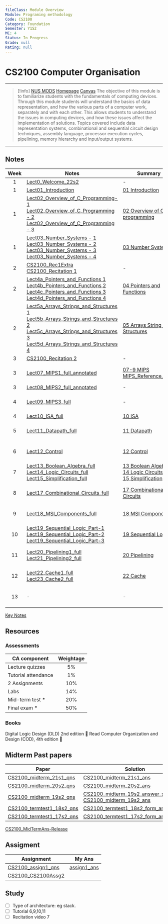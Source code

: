 ```yaml
---
fileClass: Module Overview
Module: Programing methodology
Code: CS2100
Category: Foundation
Semester: Y1S2
MC: 4
Status: In Progress
Grade: null
Rating: null
---
```

# CS2100 Computer Organisation
---
>[!info] [NUS MODS](https://nusmods.com/modules/CS2100/computer-organisation) [Homepage](https://www.comp.nus.edu.sg/~cs2100/) [Canvas](https://canvas.nus.edu.sg/courses/38530)
>The objective of this module is to familiarize students with the fundamentals of computing devices. Through this module students will understand the basics of data representation, and how the various parts of a computer work, separately and with each other. This allows students to understand the issues in computing devices, and how these issues affect the implementation of solutions. Topics covered include data representation systems, combinational and sequential circuit design techniques, assembly language, processor execution cycles, pipelining, memory hierarchy and input/output systems.

---

## Notes

| Week | Notes                                                                                                                                                                                                                                                                                                                                                                                        | Summary                                                                                                                                                           | Tutorial                                                                                                                                                                                                        |     |
|:----:| -------------------------------------------------------------------------------------------------------------------------------------------------------------------------------------------------------------------------------------------------------------------------------------------------------------------------------------------------------------------------------------------- | ----------------------------------------------------------------------------------------------------------------------------------------------------------------- | --------------------------------------------------------------------------------------------------------------------------------------------------------------------------------------------------------------- | --- |
|  1   | [Lect0_Welcome_22s2](Notes/Lect0_Welcome_22s2.pdf)                                                                                                                                                                                                                                                                                                                                           | -                                                                                                                                                                 | -                                                                                                                                                                                                               |     |
|  1   | [Lect01_Introduction](Notes/Lect01_Introduction.pdf)                                                                                                                                                                                                                                                                                                                                         | [01 Introduction](Notes/01%20Introduction.md)                                                                                                                     | -                                                                                                                                                                                                               |     |
|  1   | [Lect02_Overview_of_C_Programming-1](Notes/Lect02_Overview_of_C_Programming-1.pdf)<br>[Lect02_Overview_of_C_Programming - 2](Notes/Lect02_Overview_of_C_Programming%20-%202.pdf)<br>[Lect02_Overview_of_C_Programming - 3](Notes/Lect02_Overview_of_C_Programming%20-%203.pdf)                                                                                                               | [02 Overview of C programming](Notes/02%20Overview%20of%20C%20programming.md)                                                                                     | -                                                                                                                                                                                                               |     |
|  1   | [Lect03_Number_Systems - 1](Notes/Lect03_Number_Systems%20-%201.pdf)<br>[Lect03_Number_Systems - 2](Notes/Lect03_Number_Systems%20-%202.pdf)<br>[Lect03_Number_Systems - 3](Notes/Lect03_Number_Systems%20-%203.pdf)<br>[Lect03_Number_Systems - 4](Notes/Lect03_Number_Systems%20-%204.pdf)                                                                                                 | [03 Number Systems](Notes/03%20Number%20Systems.md)                                                                                                               | -                                                                                                                                                                                                               |     |
|  2   | [CS2100_Rec1Extra](Recitation/Rec1/CS2100_Rec1Extra.pdf)<br>[CS2100_Recitation 1](Recitation/Rec1/CS2100_Recitation%201.pptx)                                                                                                                                                                                                                                                                | -                                                                                                                                                                 | -                                                                                                                                                                                                               |     |
|  2   | [Lect4a_Pointers_and_Functions 1](Notes/Lect4a_Pointers_and_Functions%201.pdf)<br>[Lect4b_Pointers_and_Functions 2](Notes/Lect4b_Pointers_and_Functions%202.pdf)<br>[Lect4c_Pointers_and_Functions 3](Notes/Lect4c_Pointers_and_Functions%203.pdf)<br>[Lect4d_Pointers_and_Functions 4](Notes/Lect4d_Pointers_and_Functions%204.pdf)                                                         | [04 Pointers and Functions](Notes/04%20Pointers%20and%20Functions.md)                                                                                             | -                                                                                                                                                                                                               |     |
|  2   | [Lect5a_Arrays_Strings_and_Structures 1](Notes/Lect5a_Arrays_Strings_and_Structures%201.pdf)<br>[Lect5b_Arrays_Strings_and_Structures 2](Notes/Lect5b_Arrays_Strings_and_Structures%202.pdf)<br>[Lect5c_Arrays_Strings_and_Structures 3](Notes/Lect5c_Arrays_Strings_and_Structures%203.pdf)<br>[Lect5d_Arrays_Strings_and_Structures 4](Notes/Lect5d_Arrays_Strings_and_Structures%204.pdf) | [05 Arrays String and Structures](Notes/05%20Arrays%20String%20and%20Structures.md)                                                                               | -                                                                                                                                                                                                               |     |
|  3   | [CS2100_Recitation 2](Recitation/Rec2/CS2100_Recitation%202.pptx)                                                                                                                                                                                                                                                                                                                            | -                                                                                                                                                                 | -                                                                                                                                                                                                               |     |
|  3   | [Lect07_MIPS1_full_annotated](Notes/Lect07_MIPS1_full_annotated.pdf)                                                                                                                                                                                                                                                                                                                         | [07-9 MIPS](Notes/07-9%20MIPS.md)<br>[MIPS_Reference_Data](Notes/MIPS_Reference_Data.pdf)                                                                         | [CS2100_tut1](Tutorial/Tut1/CS2100_tut1.pdf)<br>[CS2100_tut1Ans](Tutorial/Tut1/CS2100_tut1Ans.pdf)<br>[CS2100_tut01ans_slides_for_tutors](Tutorial/Tut1/CS2100_tut01ans_slides_for_tutors.pdf)                  |     |
|  3   | [Lect08_MIPS2_full_annotated](Notes/Lect08_MIPS2_full_annotated.pdf)                                                                                                                                                                                                                                                                                                                         | -                                                                                                                                                                 | -                                                                                                                                                                                                               |     |
|  4   | [Lect09_MIPS3_full](Notes/Lect09_MIPS3_full.pdf)                                                                                                                                                                                                                                                                                                                                             | -                                                                                                                                                                 | [CS2100_tut2](Tutorial/Tut2/CS2100_tut2.pdf)<br> [CS2100Tut2Ans-Release](Tutorial/Tut2/CS2100Tut2Ans-Release.pdf)<br> [CS2100_tut02ans_slides_for_tutors](Tutorial/Tut2/CS2100_tut02ans_slides_for_tutors.pptx) |     |
|  4   | [Lect10_ISA_full](Notes/Lect10_ISA_full.pdf)                                                                                                                                                                                                                                                                                                                                                 | [10 ISA](Notes/10%20ISA.md)                                                                                                                                       | -                                                                                                                                                                                                               |     |
|  5   | [Lect11_Datapath_full](Notes/Lect11_Datapath_full.pdf)                                                                                                                                                                                                                                                                                                                                       | [11 Datapath](Notes/11%20Datapath.md)                                                                                                                             | [CS2100_tut3](Tutorial/Tut3/CS2100_tut3.pdf)<br> [CS2100_tut3Ans](Tutorial/Tut3/CS2100_tut3Ans.pdf)<br> [CS2100_tut03ans_slides_for_tutors](Tutorial/Tut3/CS2100_tut03ans_slides_for_tutors.pptx)               |     |
|  6   | [Lect12_Control](Notes/Lect12_Control.pdf)                                                                                                                                                                                                                                                                                                                                                   | [12 Control](Notes/12%20Control.md)                                                                                                                               | [CS2100_tut4](Tutorial/Tut4/CS2100_tut4.pdf)<br>[CS2100_tut4Ans](Tutorial/Tut4/CS2100_tut4Ans.pdf)<br> [CS2100_tut04ans_slides_for_tutors](Tutorial/Tut4/CS2100_tut04ans_slides_for_tutors.pptx)                |     |
|  7   | [Lect13_Boolean_Algebra_full](Notes/Lect13_Boolean_Algebra_full.pdf) [Lect14_Logic_Circuits_full](Notes/Lect14_Logic_Circuits_full.pdf) [Lect15_Simplification_full](Notes/Lect15_Simplification_full.pdf)                                                                                                                                                                                   | [13 Boolean Algebra](Notes/13%20Boolean%20Algebra.md)<br>[14 Logic Circuits](Notes/14%20Logic%20Circuits.md)<br>[15 Simplification](Notes/15%20Simplification.md) | [CS2100_tut5](Tutorial/Tut5/CS2100_tut5.pdf)<br>[CS2100_tut5Ans](Tutorial/Tut5/CS2100_tut5Ans.pdf) <br> [CS2100_tut05ans_slides_for_tutors](Tutorial/Tut5/CS2100_tut05ans_slides_for_tutors.pptx)               |     |
|  8   | [Lect17_Combinational_Circuits_full](Notes/Lect17_Combinational_Circuits_full.pdf)                                                                                                                                                                                                                                                                                                           | [17 Combinational Circuits](Notes/17%20Combinational%20Circuits.md)                                                                                               | [CS2040_tut06](Tutorial/Tut6/CS2040S_tut06.pdf)<br>[CS2100-tut06ans](Tutorial/Tut6/CS2100-tut06ans.pdf)<br> [CS2100_tut06ans_slides_for_tutors](Tutorial/Tut6/CS2100_tut06ans_slides_for_tutors.pptx)            |     |
|  9   | [Lect18_MSI_Components_full](Notes/Lect18_MSI_Components_full.pdf)                                                                                                                                                                                                                                                                                                                           | [18 MSI Components](Notes/18%20MSI%20Components.md)                                                                                                               | [CS2100_tut07qns](Tutorial/Tut7/CS2100_tut07qns.pdf) <br>[CS2100_tut07ans](Tutorial/Tut7/CS2100_tut07ans.pdf) <br> [CS2100_tut07ans_slides_for_tutors](Tutorial/Tut7/CS2100_tut07ans_slides_for_tutors.pptx)    |     |
|  10  | [Lect19_Sequential_Logic_Part-1](Notes/Lect19_Sequential_Logic_Part-1.pdf)<br>[Lect19_Sequential_Logic_Part-2](Notes/Lect19_Sequential_Logic_Part-2.pdf)<br>[Lect19_Sequential_Logic_Part-3](Notes/Lect19_Sequential_Logic_Part-3.pdf)                                                                                                                                                       | [19 Sequential Logic](Notes/19%20Sequential%20Logic.md)                                                                                                           | [CS2100_tut08qns](Tutorial/Tut8/CS2100_tut08qns.pdf)  <br>[CS2100_tut08ans](Tutorial/Tut8/CS2100_tut08ans.docx)  <br> [CS2100_tut08ans_slides_for_tutors](Tutorial/Tut8/CS2100_tut08ans_slides_for_tutors.pptx) |     |
|  11  | [Lect20_Pipelining1_full](Notes/Lect20_Pipelining1_full.pdf)<br>[Lect21_Pipelining2_full](Notes/Lect21_Pipelining2_full.pdf)                                                                                                                                                                                                                                                                 | [20 Pipelining](Notes/20%20Pipelining.md)                                                                                                                         | [CS2100_tut09qns](Tutorial/Tut9/CS2100_tut09qns.pdf) <br> [CS2100_tut09ans](Tutorial/Tut9/CS2100_tut09ans.docx)  <br>[CS2100_tut09ans_slides_for_tutors](Tutorial/Tut9/CS2100_tut09ans_slides_for_tutors.pptx)  |     |
|  12  | [Lect22_Cache1_full](Notes/Lect22_Cache1_full.pdf)<br>[Lect23_Cache2_full](Notes/Lect23_Cache2_full.pdf)                                                                                                                                                                                                                                                                                     | [22 Cache](Notes/22%20Cache.md)                                                                                                                                   | [CS2100_tut10qns](Tutorial/Tut10/CS2100_tut10qns.pdf)<br>[CS2100_tut10ans](Tutorial/Tut10/CS2100_tut10ans.docx)  <br>[CS2100_tut10ans_slides_for_tutors](Tutorial/Tut10/CS2100_tut10ans_slides_for_tutors.pptx) |     |
|  13  | -                                                                                                                                                                                                                                                                                                                                                                                            | -                                                                                                                                                                 | [CS2100_tut11qns](Tutorial/Tut11/CS2100_tut11qns.pdf)<br>[CS2100tut11_ans](Tutorial/Tut11/CS2100_tut11_ans.pdf)<br>[CS2100_tut11ans_slides_for_tutors](Tutorial/Tut11/CS2100_tut11ans_slides_for_tutors.pptx)                                                                                                                                                                                                                |     |

[Key Notes](Notes/Key%20Notes.md)

## Resources

### Assessments

| CA component | Weightage |
| --- | :---: |
| Lecture quizzes | 5% |
| Tutorial attendance | 1% |
| 2 Assignments | 10% |
| Labs | 14% |
| Mid-term test * | 20% |
| Final exam * | 50% |

### Books

Digital Logic Design (DLD) 2nd edition 🔽
Read Computer Organization and Design (COD), 4th edition 🔽

## Midterm Past papers

| Paper                      | Solution                                                      |
| -------------------------- | ------------------------------------------------------------- |
| [CS2100_midterm_21s1_qns](Midterm%20Past%20Papers/CS2100_midterm_21s1_qns.pdf)   | [CS2100_midterm_21s1_ans](Midterm%20Past%20Papers/CS2100_midterm_21s1_ans.pdf)                                      |
| [CS2100_midterm_20s2_qns](Midterm%20Past%20Papers/CS2100_midterm_20s2_qns.pdf)   | [CS2100_midterm_20s2_ans](Midterm%20Past%20Papers/CS2100_midterm_20s2_ans.pdf)                                      |
| [CS2100_midterm_19s2_qns](Midterm%20Past%20Papers/CS2100_midterm_19s2_qns.pdf)   | [CS2100_midterm_19s2_answer_sheet](Midterm%20Past%20Papers/CS2100_midterm_19s2_answer_sheet.pdf)<br>[CS2100_midterm_19s2_ans](Midterm%20Past%20Papers/CS2100_midterm_19s2_ans.pdf) |
| [CS2100_termtest1_18s2_qns](Midterm%20Past%20Papers/CS2100_termtest1_18s2_qns.pdf) | [CS2100_termtest1_18s2_form_ans](Midterm%20Past%20Papers/CS2100_termtest1_18s2_form_ans.pdf)                               |
| [CS2100_termtest1_17s2_qns](Midterm%20Past%20Papers/CS2100_termtest1_17s2_qns.pdf) | [CS2100_termtest1_17s2_form_ans_to_post](Midterm%20Past%20Papers/CS2100_termtest1_17s2_form_ans_to_post.pdf)                                                              |

[CS2100_MidTermAns-Release](Midterm%20Past%20Papers/CS2100_MidTermAns-Release.pdf)

## Assigment

| Assignment                                                          | My Ans                                             |
| ------------------------------------------------------------------- | -------------------------------------------------- |
| [CS2100_assign1_qns](Assignment/CS2100Assg1/CS2100_assign1_qns.pdf) | [assign1_ans](Assignment/assign1_ans.pdf)                                        |
| [CS2100_CS2100Assg2](Assignment/CS2100_CS2100Assg2.pdf)             |  |

## Study

- [ ] Type of architecture: eg stack. 
- [ ] Tutorial 6,9,10,11
- [ ] Recitation video 7